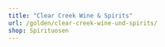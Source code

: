 ```yaml
---
title: "Clear Creek Wine & Spirits"
url: /golden/clear-creek-wine-und-spirits/
shop: Spirituosen
---
```

